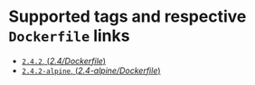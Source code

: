 # Supported tags and respective `Dockerfile` links

- [`2.4.2`, (*2.4/Dockerfile*)](https://github.com/outstand/docker-ruby-plus/blob/master/2.4/Dockerfile)
- [`2.4.2-alpine`, (*2.4-alpine/Dockerfile*)](https://github.com/outstand/docker-ruby-plus/blob/master/2.4-alpine/Dockerfile)
